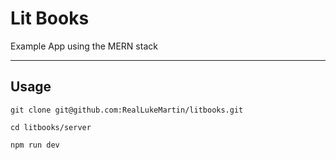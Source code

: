 # Lit Books

Example App using the MERN stack

---

## Usage

`git clone git@github.com:RealLukeMartin/litbooks.git`

`cd litbooks/server`

`npm run dev`